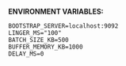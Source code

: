 **ENVIRONMENT VARIABLES:**

    BOOTSTRAP_SERVER=localhost:9092
    LINGER_MS="100"
    BATCH_SIZE_KB=500
    BUFFER_MEMORY_KB=1000
    DELAY_MS=0